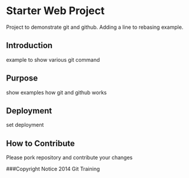 # Starter Web Project

Project to demonstrate git and github. 
Adding a line to rebasing example.

## Introduction

example to show various git command

## Purpose

show examples how git and github works

## Deployment

set deployment

## How to Contribute
Please pork repository and contribute your changes

###Copyright Notice
2014 Git Training

